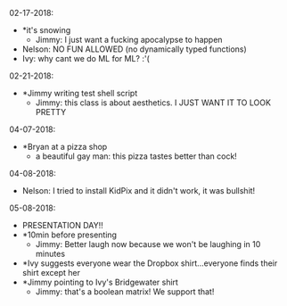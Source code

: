 02-17-2018:
- *it's snowing
  - Jimmy: I just want a fucking apocalypse to happen
- Nelson: NO FUN ALLOWED (no dynamically typed functions)
- Ivy: why cant we do ML for ML? :'(

02-21-2018:
- *Jimmy writing test shell script
  - Jimmy: this class is about aesthetics. I JUST WANT IT TO LOOK PRETTY

04-07-2018:
- *Bryan at a pizza shop
  - a beautiful gay man: this pizza tastes better than cock!

04-08-2018:
- Nelson: I tried to install KidPix and it didn't work, it was bullshit!

05-08-2018:
- PRESENTATION DAY!!
- *10min before presenting
  - Jimmy: Better laugh now because we won't be laughing in 10 minutes
- *Ivy suggests everyone wear the Dropbox shirt...everyone finds their shirt except her
- *Jimmy pointing to Ivy's Bridgewater shirt
  - Jimmy: that's a boolean matrix! We support that!
